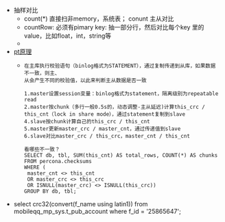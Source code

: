 - 抽样对比
	- count(*) 直接扫非memory，系统表； conunt 主从对比
	- countRow: 必须有pimary key:  抽一部分行，然后对比每个key 里的value，比如float，int，string等
	-
- [pt原理](https://www.modb.pro/db/56033)
	- ```
	  在主库执行校验语句（binlog格式为STATEMENT），通过复制传递到从库，如果数据不一致，则主、
	  从会产生不同的校验值，以此来判断主从数据是否一致
	  
	  1.master设置session变量：binlog格式为statement，隔离级别为repeatable read
	  2.master按chunk（多行一般0.5s的，动态调整-主从延迟)计算this_crc / this_cnt（lock in share mode），通过statement复制到slave
	  4.slave按chunk计算自己的this_crc / this_cnt
	  5.master更新master_crc / master_cnt，通过传递值到slave
	  6.slave对比master_crc / this_crc，master_cnt / this_cnt
	  
	  看哪些不一致？
	  SELECT db, tbl, SUM(this_cnt) AS total_rows, COUNT(*) AS chunks
	  FROM percona.checksums
	  WHERE (
	   master_cnt <> this_cnt
	   OR master_crc <> this_crc
	   OR ISNULL(master_crc) <> ISNULL(this_crc))
	  GROUP BY db, tbl;
	  ```
- select crc32(convert(f_name using latin1)) from mobileqq_mp_sys.t_pub_account where f_id = '25865647';